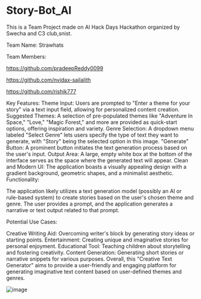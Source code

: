 # Story-Bot_AI
This is a Team Project made on AI Hack Days Hackathon organized by Swecha and C3 club,snist.

Team Name: Strawhats

Team Members:

https://github.com/pradeepReddy0099

https://github.com/nvidax-sailalith

https://github.com/rishik777

Key Features:
Theme Input: Users are prompted to "Enter a theme for your story" via a text input field, allowing for personalized content creation. Suggested Themes: A selection of pre-populated themes like "Adventure In Space," "Love," "Magic Forest," and more are provided as quick-start options, offering inspiration and variety. Genre Selection: A dropdown menu labeled "Select Genre" lets users specify the type of text they want to generate, with "Story" being the selected option in this image. "Generate" Button: A prominent button initiates the text generation process based on the user's input. Output Area: A large, empty white box at the bottom of the interface serves as the space where the generated text will appear. Clean and Modern UI: The application boasts a visually appealing design with a gradient background, geometric shapes, and a minimalist aesthetic. Functionality:

The application likely utilizes a text generation model (possibly an AI or rule-based system) to create stories based on the user's chosen theme and genre. The user provides a prompt, and the application generates a narrative or text output related to that prompt.

Potential Use Cases:

Creative Writing Aid: Overcoming writer's block by generating story ideas or starting points. Entertainment: Creating unique and imaginative stories for personal enjoyment. Educational Tool: Teaching children about storytelling and fostering creativity. Content Generation: Generating short stories or narrative snippets for various purposes. Overall, this "Creative Text Generator" aims to provide a user-friendly and engaging platform for generating imaginative text content based on user-defined themes and genres.


![image](https://github.com/user-attachments/assets/db87f7d8-f0d7-4885-bd4c-5f4752f1b16d)
